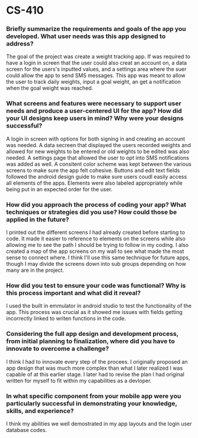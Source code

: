 # CS-410

### Briefly summarize the requirements and goals of the app you developed. What user needs was this app designed to address?
The goal of the project was create a weight tracking app. If was required to have a login in screen that the user could also creat an account on, a data screen for the users's inputted values, and a settings area where the suer could allow the app to send SMS messages. This app was meant to allow the user to track daily weights, input a goal weight, an get a notification when the goal weight was reached.

### What screens and features were necessary to support user needs and produce a user-centered UI for the app? How did your UI designs keep users in mind? Why were your designs successful?
A login in screen with options for both signing in and creating an account was needed. A data secreen that displayed the users recorded weights and allowed for new weights to be entered or old weights to be edited was also needed. A settings page that allowed the user to opt into SMS notifications was added as well. A consitent color scheme was kept between the various screens to make sure the app felt cohesive. Buttons and edit text fields followed the android design guide to make sure users coudl easily access all elements of the apps. Elements were also labeled appropriately while being put in an expected order for the user.

### How did you approach the process of coding your app? What techniques or strategies did you use? How could those be applied in the future?
I printed out the different screens I had already created before starting to code. It made it easier to reference to elements on the screens while also allowing me to see the path I should be trying to follow in my coding. I also created a map of the app screens on my wall to see what made the most sense to connect where. I think I'll use this same technique for future apps, though I may divide the screens down into sub groups depending on how many are in the project.

### How did you test to ensure your code was functional? Why is this process important and what did it reveal?
I used the built in emmulator in android studio to test the functionality of the app. This process was crucial as it showed me issues with fields getting incorrectly linked to writen functions in the code.

### Considering the full app design and development process, from initial planning to finalization, where did you have to innovate to overcome a challenge?
I think I had to innovate every step of the procees. I originally proposed an app design that was much more complex than what I later realized I was capable of at this earlier stage. I later had to revise the plan I had original written for myself to fit within my capabilities as a devloper.

### In what specific component from your mobile app were you particularly successful in demonstrating your knowledge, skills, and experience?
I think my abilities we well demostrated in my app layouts and the login user database codes.
